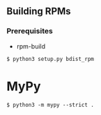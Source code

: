 ## Building RPMs
### Prerequisites
- rpm-build

```
$ python3 setup.py bdist_rpm
```

# MyPy
```
$ python3 -m mypy --strict .
```
